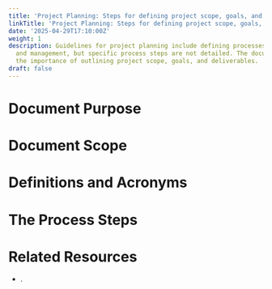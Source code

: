 ```yaml
---
title: 'Project Planning: Steps for defining project scope, goals, and deliverables.'
linkTitle: 'Project Planning: Steps for defining project scope, goals, and deliverables.'
date: '2025-04-29T17:10:00Z'
weight: 1
description: Guidelines for project planning include defining processes for initiation
  and management, but specific process steps are not detailed. The document emphasizes
  the importance of outlining project scope, goals, and deliverables.
draft: false
---
```



# Document Purpose

<!-- Unsupported block type: divider -->

<!-- Unsupported block type: unsupported -->



# Document Scope

<!-- Unsupported block type: divider -->

<!-- Unsupported block type: unsupported -->

# Definitions and Acronyms

<!-- Unsupported block type: divider -->

<!-- Unsupported block type: child_database -->

# The Process Steps

<!-- Unsupported block type: divider -->

<!-- Unsupported block type: unsupported -->

<!-- Unsupported block type: table_of_contents -->



# Related Resources

<!-- Unsupported block type: divider -->

- .